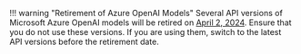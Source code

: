 !!! warning "Retirement of Azure OpenAI Models"
    Several API versions of Microsoft Azure OpenAI models will be retired on [April 2, 2024](https://learn.microsoft.com/en-us/azure/ai-services/openai/api-version-deprecation#retiring-soon). Ensure that you do not use these versions. If you are using them, switch to the latest API versions before the retirement date.